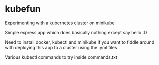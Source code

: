 # kubefun
Experimenting with a kubernetes cluster on minikube

Simple express app which does basically nothing except say hello :D

Need to install docker, kubectl and minikube if you want to fiddle around with deploying this app to a cluster using the .yml files

Various kubectl commands to try inside commands.txt
